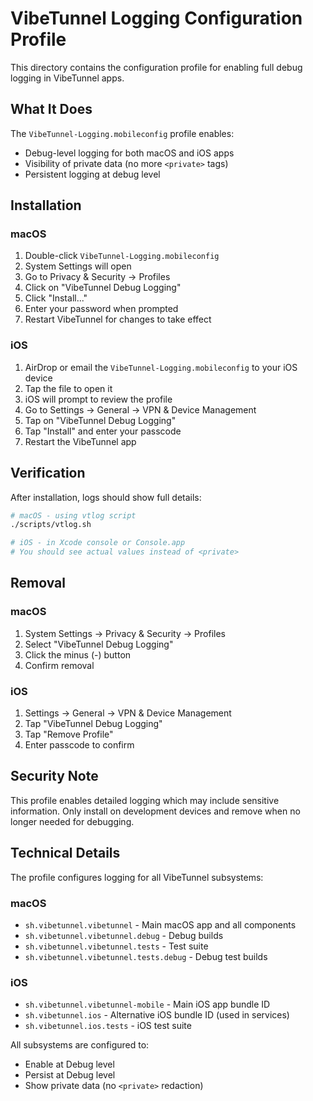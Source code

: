 # VibeTunnel Logging Configuration Profile

This directory contains the configuration profile for enabling full debug logging in VibeTunnel apps.

## What It Does

The `VibeTunnel-Logging.mobileconfig` profile enables:
- Debug-level logging for both macOS and iOS apps
- Visibility of private data (no more `<private>` tags)
- Persistent logging at debug level

## Installation

### macOS
1. Double-click `VibeTunnel-Logging.mobileconfig`
2. System Settings will open
3. Go to Privacy & Security → Profiles
4. Click on "VibeTunnel Debug Logging" 
5. Click "Install..."
6. Enter your password when prompted
7. Restart VibeTunnel for changes to take effect

### iOS
1. AirDrop or email the `VibeTunnel-Logging.mobileconfig` to your iOS device
2. Tap the file to open it
3. iOS will prompt to review the profile
4. Go to Settings → General → VPN & Device Management
5. Tap on "VibeTunnel Debug Logging"
6. Tap "Install" and enter your passcode
7. Restart the VibeTunnel app

## Verification

After installation, logs should show full details:
```bash
# macOS - using vtlog script
./scripts/vtlog.sh

# iOS - in Xcode console or Console.app
# You should see actual values instead of <private>
```

## Removal

### macOS
1. System Settings → Privacy & Security → Profiles
2. Select "VibeTunnel Debug Logging"
3. Click the minus (-) button
4. Confirm removal

### iOS
1. Settings → General → VPN & Device Management
2. Tap "VibeTunnel Debug Logging"
3. Tap "Remove Profile"
4. Enter passcode to confirm

## Security Note

This profile enables detailed logging which may include sensitive information. Only install on development devices and remove when no longer needed for debugging.

## Technical Details

The profile configures logging for all VibeTunnel subsystems:

### macOS
- `sh.vibetunnel.vibetunnel` - Main macOS app and all components
- `sh.vibetunnel.vibetunnel.debug` - Debug builds
- `sh.vibetunnel.vibetunnel.tests` - Test suite
- `sh.vibetunnel.vibetunnel.tests.debug` - Debug test builds

### iOS
- `sh.vibetunnel.vibetunnel-mobile` - Main iOS app bundle ID
- `sh.vibetunnel.ios` - Alternative iOS bundle ID (used in services)
- `sh.vibetunnel.ios.tests` - iOS test suite

All subsystems are configured to:
- Enable at Debug level
- Persist at Debug level
- Show private data (no `<private>` redaction)
